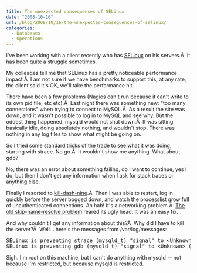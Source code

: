```yaml
---
title: The unexpected consequences of SELinux
date: "2008-10-16"
url: /blog/2008/10/16/the-unexpected-consequences-of-selinux/
categories:
  - Databases
  - Operations
---
```

I've been working with a client recently who has [SELinux][1] on his servers.Â  It has been quite a struggle sometimes.

My colleages tell me that SELinux has a pretty noticeable performance impact.Â  I am not sure if we have benchmarks to support this; at any rate, the client said it's OK, we'll take the performance hit.

There have been a few problems (Nagios can't run because it can't write to its own pid file, etc etc).Â  Last night there was something new: "too many connections" when trying to connect to MySQL.Â  As a result the site was down, and it wasn't possible to log in to MySQL and see why. But the oddest thing happened: mysqld would not shut down.Â  It was sitting basically idle, doing absolutely nothing, and wouldn't stop. There was nothing in any log files to show what might be going on.

<!--more-->

So I tried some standard tricks of the trade to see what it was doing, starting with strace. No go.Â  It wouldn't show me anything. What about gdb?

No, there was an error about something failing, do I want to continue, yes I do, but then I don't get any information when I ask for stack traces or anything else.

Finally I resorted to [kill-dash-nine][2].Â  Then I was able to restart, log in quickly before the server bogged down, and watch the processlist grow full of unauthenticated connections. Ah hah! It's a networking problem.Â  [The old skip-name-resolve problem][3] reared its ugly head. It was an easy fix.

And why couldn't I get any information about this?Â  Why did I have to kill the server?Â  Well... here's the messages from /var/log/messages:

<pre>SELinux is preventing strace (mysqld_t) "signal" to &lt;Unknown&gt; (unconfined_t).
SELinux is preventing gdb (mysqld_t) "signal" to &lt;Unknown&gt; (unconfined_t).</pre>

Sigh. I'm root on this machine, but I can't do anything with mysqld -- not because I'm restricted, but because mysqld is restricted.

 [1]: http://www.nsa.gov/selinux/
 [2]: http://www.youtube.com/watch?v=Fow7iUaKrq4
 [3]: http://www.mysqlperformanceblog.com/2008/05/31/dns-achilles-heel-mysql-installation/
